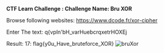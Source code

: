<b>CTF Learn Challenge  : Challenge Name: Bru XOR </b>

Browse following websites: 
https://www.dcode.fr/xor-cipher

Enter The text: q{vpln'bH_varHuebcrqxetrHOXEj 
 
Result: 
17: 	flag{y0u_Have_bruteforce_XOR}
![bruXor](https://user-images.githubusercontent.com/29118886/193464372-72aa747a-43a0-42ad-a0e0-982a1e3ee8dc.jpg)
